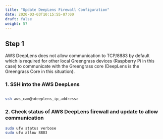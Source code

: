```yaml
---
title: "Update DeepLens Firewall Configuration"
date: 2020-03-03T10:15:55-07:00
draft: false
weight: 57
---
```

## Step 1

AWS DeepLens does not allow communication to TCP/8883 by default which is required for other local Greengrass devices (Raspberry Pi in this case) to communicate with the Greengrass core (DeepLens is the Greengrass Core in this situation).  

### 1. SSH into the AWS DeepLens

```bash

ssh aws_cam@<deeplens_ip_address>

```

### 2. Check status of AWS DeepLens firewall and update to allow communication

```bash
sudo ufw status verbose
sudo ufw allow 8883
```
<screenshot>
